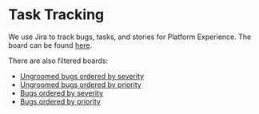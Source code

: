# Task Tracking

We use Jira to track bugs, tasks, and stories for Platform Experience. The board can be found [here](https://issues.redhat.com/secure/RapidBoard.jspa?rapidView=7257&projectKey=RHCLOUD).

There are also filtered boards:

* [Ungroomed bugs ordered by severity](https://issues.redhat.com/issues/?jql=project%20%3D%20RHCLOUD%20AND%20labels%20%3D%20platform-experience%20AND%20labels%20%3D%20ungroomed%20AND%20type%20%3D%20Bug%20AND%20status%20!%3D%20Done%20ORDER%20BY%20severity%20ASC)
* [Ungroomed bugs ordered by priority](https://issues.redhat.com/issues/?jql=project%20%3D%20RHCLOUD%20AND%20labels%20%3D%20platform-experience%20AND%20labels%20%3D%20ungroomed%20AND%20type%20%3D%20Bug%20AND%20status%20!%3D%20Done%20ORDER%20BY%20priority%20DESC)
* [Bugs ordered by severity](https://issues.redhat.com/issues/?jql=project%20%3D%20RHCLOUD%20AND%20labels%20%3D%20platform-experience%20AND%20type%20%3D%20Bug%20AND%20status%20!%3D%20Done%20ORDER%20BY%20severity%20ASC)
* [Bugs ordered by priority](https://issues.redhat.com/issues/?jql=project%20%3D%20RHCLOUD%20AND%20labels%20%3D%20platform-experience%20AND%20type%20%3D%20Bug%20AND%20status%20!%3D%20Done%20ORDER%20BY%20priority%20DESC)
